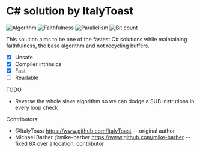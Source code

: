 # C# solution by ItalyToast

![Algorithm](https://img.shields.io/badge/Algorithm-base-green)
![Faithfulness](https://img.shields.io/badge/Faithful-yes-green)
![Parallelism](https://img.shields.io/badge/Parallel-no-green)
![Bit count](https://img.shields.io/badge/Bits-1-green)

This solution aims to be one of the fastest C# solutions while maintaining faithfulness, the base algorithm and not recycling buffers.

- [x] Unsafe
- [x] Compiler intrinsics
- [x] Fast
- [ ] Readable

TODO
- Reverse the whole sieve algorithm so we can dodge a SUB instrutions in every loop check

Contributors:
- @ItalyToast https://www.github.com/ItalyToast -- original author
- Michael Barber @mike-barber https://www.github.com/mike-barber -- fixed 8X over allocation, contributor
